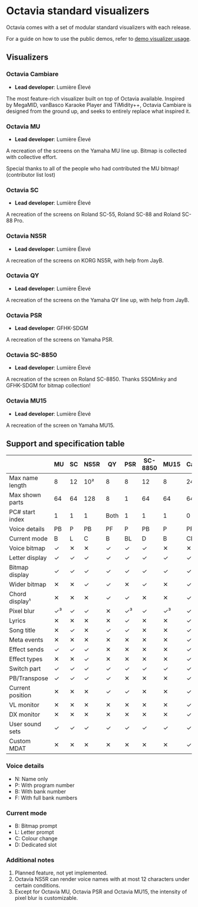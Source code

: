 # Octavia standard visualizers
Octavia comes with a set of modular standard visualizers with each release.

For a guide on how to use the public demos, refer to [demo visualizer usage](../demo/scr.md).

## Visualizers
### Octavia Cambiare
* **Lead developer**: Lumière Élevé

The most feature-rich visualizer built on top of Octavia available. Inspired by MegaMID, vanBasco Karaoke Player and TiMidity++, Octavia Cambiare is designed from the ground up, and seeks to entirely replace what inspired it.

### Octavia MU
* **Lead developer**: Lumière Élevé

A recreation of the screens on the Yamaha MU line up. Bitmap is collected with collective effort.

Special thanks to all of the people who had contributed the MU bitmap! (contributor list lost)

### Octavia SC
* **Lead developer**: Lumière Élevé

A recreation of the screens on Roland SC-55, Roland SC-88 and Roland SC-88 Pro.

### Octavia NS5R
* **Lead developer**: Lumière Élevé

A recreation of the screens on KORG NS5R, with help from JayB.

### Octavia QY
* **Lead developer**: Lumière Élevé

A recreation of the screens on the Yamaha QY line up, with help from JayB.

### Octavia PSR
* **Lead developer**: GFHK-SDGM

A recreation of the screens on Yamaha PSR.

### Octavia SC-8850
* **Lead developer**: Lumière Élevé

A recreation of the screen on Roland SC-8850. Thanks SSQMinky and GFHK-SDGM for bitmap collection!

### Octavia MU15
* **Lead developer**: Lumière Élevé

A recreation of the screen on Yamaha MU15.

## Support and specification table
|                  | MU | SC | NS5R | QY | PSR | SC-8850 | MU15 | Cambiare | TUI |
| ---------------- | -- | -- | ---- | -- | --- | ------- | ---- | -------- | --- |
| Max name length  | 8  | 12 | 10²  | 8  | 8   | 12      | 8    | 24       | 8   |
| Max shown parts  | 64 | 64 | 128  | 8  | 1   | 64      | 64   | 64       | 16  |
| PC# start index  | 1  | 1  | 1    | Both | 1 | 1       | 1    | 0        | N/A |
| Voice details    | PB | P  | PB   | PF | P   | PB      | P    | PF       | N   |
| Current mode     | B  | L  | C    | B  | BL  | D       | B    | CD       | D   |
| Voice bitmap     | ✓  | ✕  | ✕    | ✓  | ✓   | ✓       | ✕    | ✕        | ✕   |
| Letter display   | ✓  | ✓  | ✓    | ✓  | ✓   | ✓       | ✓    | ✓        | ✓   |
| Bitmap display   | ✓  | ✓  | ✓    | ✓  | ✓   | ✓       | ✓    | ✓        | ✓   |
| Wider bitmap     | ✕  | ✕  | ✓    | ✓  | ✕   | ✓       | ✕    | ✓        | ✕   |
| Chord display¹   | ✕  | ✕  | ✕    | ✓  | ✓   | ✕       | ✕    | ✓        | ✕   |
| Pixel blur       | ✓³ | ✓  | ✓    | ✕  | ✓³  | ✓       | ✓³   | ✓        | ✕   |
| Lyrics           | ✕  | ✕  | ✕    | ✕  | ✓   | ✕       | ✕    | ✓        | ✓   |
| Song title       | ✕  | ✓  | ✕    | ✓  | ✓   | ✕       | ✕    | ✓        | ✓   |
| Meta events      | ✕  | ✕  | ✕    | ✕  | ✕   | ✕       | ✕    | ✓        | ✓   |
| Effect sends     | ✓  | ✓  | ✓    | ✕  | ✕   | ✕       | ✕    | ✓        | ✓   |
| Effect types     | ✕  | ✕  | ✓    | ✕  | ✕   | ✕       | ✕    | ✓        | ✕   |
| Switch part      | ✓  | ✓  | ✓    | ✓  | ✓   | ✓       | ✓    | ✓        | ✕   |
| PB/Transpose     | ✓  | ✓  | ✓    | ✓  | ✕   | ✕       | ✕    | ✓        | ✓   |
| Current position | ✕  | ✕  | ✕    | ✓  | ✓   | ✕       | ✕    | ✓        | ✓   |
| VL monitor       | ✕  | ✕  | ✕    | ✕  | ✕   | ✕       | ✕    | ✓        | ✕   |
| DX monitor       | ✕  | ✕  | ✕    | ✕  | ✕   | ✕       | ✕    | ✓        | ✕   |
| User sound sets  | ✓  | ✓  | ✓    | ✓  | ✓   | ✓       | ✓    | ✓        | ✓   |
| Custom MDAT      | ✕  | ✕  | ✕    | ✕  | ✕   | ✕       | ✕    | ✓        | ✕   |

### Voice details
* N: Name only
* P: With program number
* B: With bank number
* F: With full bank numbers

### Current mode
* B: Bitmap prompt
* L: Letter prompt
* C: Colour change
* D: Dedicated slot

### Additional notes
1. Planned feature, not yet implemented.
2. Octavia NS5R can render voice names with at most 12 characters under certain conditions.
3. Except for Octavia MU, Octavia PSR and Octavia MU15, the intensity of pixel blur is customizable.
